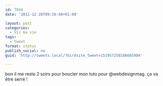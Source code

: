 ```yaml
---
id: 7044
date: '2011-12-28T09:26:48+01:00'

layout: post
categories:
  - Vis ma vie
tags:
  - tweet
format: status
publish_social: no
guid: 'http://tweets.local/?birdsite_tweet=151957258186665984'

---
```


bon il me reste 2 soirs pour boucler mon tuto pour @webdesignmag. ça va être serré !